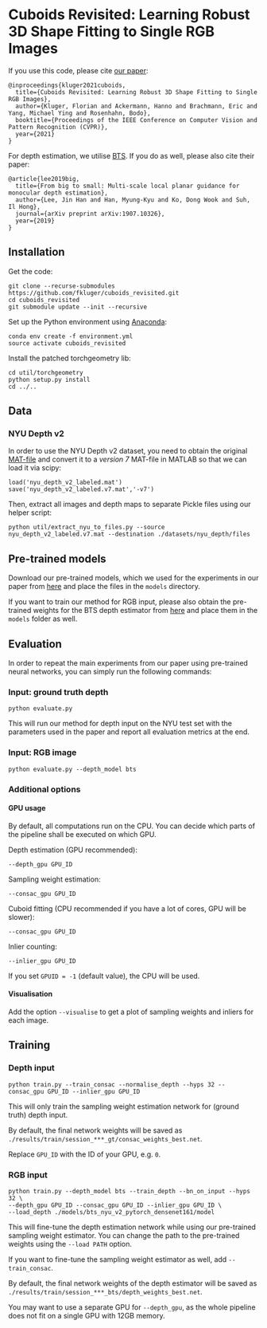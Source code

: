 # Cuboids Revisited: Learning Robust 3D Shape Fitting to Single RGB Images

If you use this code, please cite [our paper](https://arxiv.org/):
```
@inproceedings{kluger2021cuboids,
  title={Cuboids Revisited: Learning Robust 3D Shape Fitting to Single RGB Images},
  author={Kluger, Florian and Ackermann, Hanno and Brachmann, Eric and Yang, Michael Ying and Rosenhahn, Bodo},
  booktitle={Proceedings of the IEEE Conference on Computer Vision and Pattern Recognition (CVPR)},
  year={2021}
}
```

For depth estimation, we utilise [BTS](https://github.com/cogaplex-bts/bts). If you do as well, please also cite their paper:
```
@article{lee2019big,
  title={From big to small: Multi-scale local planar guidance for monocular depth estimation},
  author={Lee, Jin Han and Han, Myung-Kyu and Ko, Dong Wook and Suh, Il Hong},
  journal={arXiv preprint arXiv:1907.10326},
  year={2019}
}
```


## Installation
Get the code:
```
git clone --recurse-submodules https://github.com/fkluger/cuboids_revisited.git
cd cuboids_revisited
git submodule update --init --recursive
```

Set up the Python environment using [Anaconda](https://www.anaconda.com/): 
```
conda env create -f environment.yml
source activate cuboids_revisited
```

Install the patched torchgeometry lib:
```
cd util/torchgeometry
python setup.py install
cd ../..
```


## Data
### NYU Depth v2
In order to use the NYU Depth v2 dataset, you need to obtain the original 
[MAT-file](http://horatio.cs.nyu.edu/mit/silberman/nyu_depth_v2/nyu_depth_v2_labeled.mat) and convert it to a 
*version 7* MAT-file in MATLAB so that we can load it via scipy:
```
load('nyu_depth_v2_labeled.mat')
save('nyu_depth_v2_labeled.v7.mat','-v7')
```

Then, extract all images and depth maps to separate Pickle files using our helper script:
```
python util/extract_nyu_to_files.py --source nyu_depth_v2_labeled.v7.mat --destination ./datasets/nyu_depth/files
```

## Pre-trained models
Download our pre-trained models, which we used for the experiments in our paper from 
[here](https://cloud.tnt.uni-hannover.de/index.php/s/IQpHzrxFs2ZJXBE) and place the files in the `models` directory.

If you want to train our method for RGB input, please also obtain the pre-trained weights for the BTS depth estimator 
from [here](https://cogaplex-bts.s3.ap-northeast-2.amazonaws.com/bts_nyu_v2_pytorch_densenet161.zip) and place them in
the `models` folder as well.

## Evaluation
In order to repeat the main experiments from our paper using pre-trained neural networks, you can simply run the following commands:

### Input: ground truth depth
```
python evaluate.py 
```
This will run our method for depth input on the NYU test set with the parameters used in the paper and report all 
evaluation metrics at the end.

### Input: RGB image
```
python evaluate.py --depth_model bts 
```

### Additional options
#### GPU usage
By default, all computations run on the CPU. You can decide which parts of the pipeline shall be executed on which GPU.

Depth estimation (GPU recommended):
```
--depth_gpu GPU_ID
```

Sampling weight estimation:
```
--consac_gpu GPU_ID
```

Cuboid fitting (CPU recommended if you have a lot of cores, GPU will be slower):
```
--consac_gpu GPU_ID
```

Inlier counting:
```
--inlier_gpu GPU_ID
```

If you set `GPUID = -1` (default value), the CPU will be used.

#### Visualisation

Add the option `--visualise` to get a plot of sampling weights and inliers for each image.

## Training
### Depth input
```
python train.py --train_consac --normalise_depth --hyps 32 --consac_gpu GPU_ID --inlier_gpu GPU_ID
```
This will only train the sampling weight estimation network for (ground truth) depth input. 

By default, the final network weights will be saved as `./results/train/session_***_gt/consac_weights_best.net`. 

Replace `GPU_ID` with the ID of your GPU, e.g. `0`. 

### RGB input
```
python train.py --depth_model bts --train_depth --bn_on_input --hyps 32 \
--depth_gpu GPU_ID --consac_gpu GPU_ID --inlier_gpu GPU_ID \
--load_depth ./models/bts_nyu_v2_pytorch_densenet161/model 
```
This will fine-tune the depth estimation network while using our pre-trained sampling weight estimator. 
You can change the path to the pre-trained weights using the `--load PATH` option.

If you want to fine-tune the sampling weight estimator as well, add `--train_consac`. 

By default, the final network weights of the depth estimator will be saved as `./results/train/session_***_bts/depth_weights_best.net`.

You may want to use a separate GPU for `--depth_gpu`, as the whole pipeline does not fit on a single GPU with 12GB memory. 